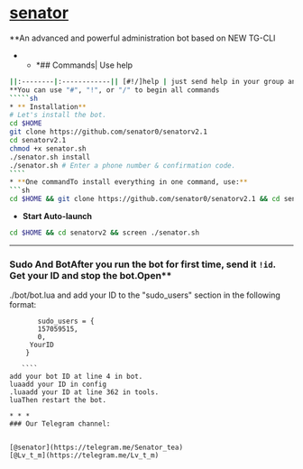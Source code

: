 # [senator](https://telegram.me/Senator_tea)
**An advanced and powerful administration bot based on NEW TG-CLI
* * *## Commands| Use help 
`````sh
||:--------|:------------|| [#!/]help | just send help in your group and get the commands |
**You can use "#", "!", or "/" to begin all commands
`````sh
* ** Installation**
# Let's install the bot.
cd $HOME
git clone https://github.com/senator0/senatorv2.1
cd senatorv2.1
chmod +x senator.sh
./senator.sh install
./senator.sh # Enter a phone number & confirmation code.
````
* **One commandTo install everything in one command, use:**
```sh
cd $HOME && git clone https://github.com/senator0/senatorv2.1 && cd senatorv2.1 && chmod +x senator.sh && ./senator.sh install && ./senator.sh
`````
* **Start Auto-launch**
`````sh
cd $HOME && cd senatorv2 && screen ./senator.sh
````` 
* * *

### Sudo And BotAfter you run the bot for first time, send it `!id`. Get your ID and stop the bot.Open**
./bot/bot.lua and add your ID to the "sudo_users" section in the following format:
```  
       sudo_users = {
       157059515,
       0,
     YourID 
    } 
    
   ````
add your bot ID at line 4 in bot.
luaadd your ID in config
.luaadd your ID at line 362 in tools.
luaThen restart the bot. 

* * *
### Our Telegram channel:


[@senator](https://telegram.me/Senator_tea) 
[@Lv_t_m](https://telegram.me/Lv_t_m)

